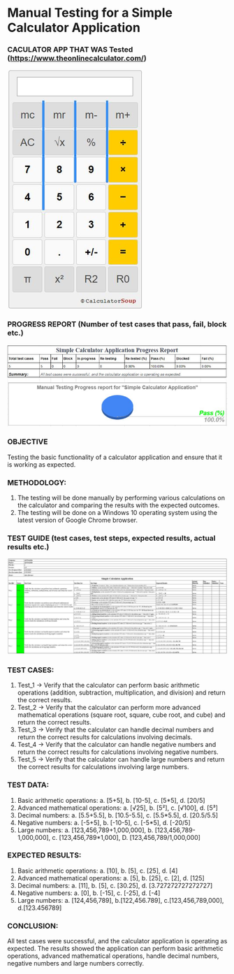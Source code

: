 # Manual Testing for a Simple Calculator Application
 
### CACULATOR APP THAT WAS Tested (https://www.theonlinecalculator.com/)
![CalculatorImage](https://github.com/alex-downer/simple-calculator-manual-Testing/blob/main/image/calculator.JPG)


### PROGRESS REPORT (Number of test cases that pass, fail, block etc.)
![ProgressReport](https://github.com/alex-downer/simple-calculator-manual-Testing/blob/main/image/Progress%20report.JPG)



### OBJECTIVE
  Testing the basic functionality of a calculator application and ensure that it is working as expected.



### METHODOLOGY:
  1. The testing will be done manually by performing various calculations on the calculator and comparing the results with the expected outcomes.
  2. The testing will be done on a Windows 10 operating system using the latest version of Google Chrome browser.



### TEST GUIDE (test cases, test steps, expected results, actual results etc.)
![TestGuide](https://github.com/alex-downer/simple-calculator-manual-Testing/blob/main/image/Test-Guide.JPG)



### TEST CASES:
  1. Test_1 -> Verify that the calculator can perform basic arithmetic operations (addition, subtraction, multiplication, and division) and return the correct results.
  2. Test_2 -> Verify that the calculator can perform more advanced mathematical operations (square root, square, cube root, and cube) and return the correct results.
  3. Test_3 -> Verify that the calculator can handle decimal numbers and return the correct results for calculations involving decimals.
  4. Test_4 -> Verify that the calculator can handle negative numbers and return the correct results for calculations involving negative numbers.
  5. Test_5 -> Verify that the calculator can handle large numbers and return the correct results for calculations involving large numbers.



### TEST DATA:
  1. Basic arithmetic operations: a. [5+5], b. [10-5], c. [5*5], d. [20/5]
  2. Advanced mathematical operations: a. [√25], b. [5²], c. [√100], d. [5³]
  3. Decimal numbers: a. [5.5+5.5], b. [10.5-5.5], c. [5.5*5.5], d. [20.5/5.5]
  4. Negative numbers: a. [-5+5], b. [-10-5], c. [-5*5], d. [-20/5]
  5. Large numbers: a. [123,456,789+1,000,000], b. [123,456,789-1,000,000], c. [123,456,789*1,000], D. [123,456,789/1,000,000]



### EXPECTED RESULTS:
  1. Basic arithmetic operations: a. [10], b. [5], c. [25], d. [4]
  2. Advanced mathematical operations: a. [5], b. [25], c. [2], d. [125]
  3. Decimal numbers: a. [11], b. [5], c. [30.25], d. [3.727272727272727]
  4. Negative numbers: a. [0], b. [-15], c. [-25], d. [-4]
  5. Large numbers: a. [124,456,789], b.[122,456.789], c.[123,456,789,000], d.[123.456789]


### CONCLUSION:
  All test cases were successful, and the calculator application is operating as expected. The results showed the application can perform basic arithmetic operations, advanced mathematical operations, handle decimal numbers, negative numbers and large numbers correctly.




